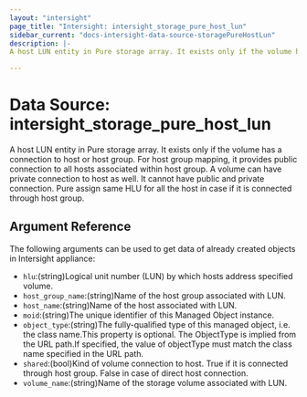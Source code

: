 ```yaml
---
layout: "intersight"
page_title: "Intersight: intersight_storage_pure_host_lun"
sidebar_current: "docs-intersight-data-source-storagePureHostLun"
description: |-
A host LUN entity in Pure storage array. It exists only if the volume has a connection to host or host group. For host group mapping, it provides public connection to all hosts associated within host group. A volume can have private connection to host as well. It cannot have public and private connection. Pure assign same HLU for all the host in case if it is connected through host group.

---
```


# Data Source: intersight_storage_pure_host_lun
A host LUN entity in Pure storage array. It exists only if the volume has a connection to host or host group. For host group mapping, it provides public connection to all hosts associated within host group. A volume can have private connection to host as well. It cannot have public and private connection. Pure assign same HLU for all the host in case if it is connected through host group.

## Argument Reference
The following arguments can be used to get data of already created objects in Intersight appliance:
* `hlu`:(string)Logical unit number (LUN) by which hosts address specified volume.
* `host_group_name`:(string)Name of the host group associated with LUN.
* `host_name`:(string)Name of the host associated with LUN.
* `moid`:(string)The unique identifier of this Managed Object instance.
* `object_type`:(string)The fully-qualified type of this managed object, i.e. the class name.This property is optional. The ObjectType is implied from the URL path.If specified, the value of objectType must match the class name specified in the URL path.
* `shared`:(bool)Kind of volume connection to host. True if it is connected through host group. False in case of direct host connection.
* `volume_name`:(string)Name of the storage volume associated with LUN.
